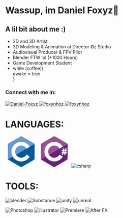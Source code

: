 <h1> Wassup, im Daniel Foxyz🦊<br> </h1> 
<p><h2> A lil bit about me :) </h2></p> 

- 2D and 3D Artist
- 3D Modeling & Animation at Director Øz Studio
- Audiovisual Producer & FPV Pilot
- Blender FTW lol (+1000 Hours)
- Game Development Student
- while (coffee){<br>
      awake = true<br>
  }


<h3 align="left">Connect with me in:</h3>
  <p align="left">
    <a href="https://www.linkedin.com/in/daniel-foxyz-334720259/" target="blank"><img align="center" src="https://raw.githubusercontent.com/rahuldkjain/github-profile-readme-generator/master/src/images/icons/Social/linked-in-alt.svg" alt="Daniel-Foxyz" height="30" width="40" /></a>
    <a href="https://www.instagram.com/foxynhoz/" target="blank"><img align="center" src="https://raw.githubusercontent.com/rahuldkjain/github-profile-readme-generator/master/src/images/icons/Social/instagram.svg" alt="foxynhoz" height="40" width="40" /></a>
    <a href="t.me/foxynhoz/" ><img align="center" src="https://www.vectorlogo.zone/logos/telegram/telegram-icon.svg" alt="foxynhoz" height="40" width="40" /></a>

<div>
  <h1 >LANGUAGES:</h3>
    <p ><a target="_blank" rel="noreferrer"> <img src="https://raw.githubusercontent.com/devicons/devicon/master/icons/c/c-original.svg" alt="c" width="100" height="100"/> </a>
    <a  target="_blank" rel="noreferrer"> <img src="https://raw.githubusercontent.com/devicons/devicon/master/icons/csharp/csharp-original.svg" alt="csharp" width="100" height="100"/> </a>
    <a  target="_blank" rel="noreferrer"> <img src="https://img.icons8.com/?size=100&id=13441&format=png&color=000000" alt="csharp" width="100" height="100"/> </a> </p>
  <h1 ">TOOLS:</h3>
    <p > <a  target="_blank" rel="noreferrer"> <img src="https://www.vectorlogo.zone/logos/blender/blender-icon.svg" alt="blender" width="100" height="100"/> </a>    
    <a target="_blank" rel="noreferrer"> <img src="https://img.icons8.com/?size=100&id=pKrplEv3lofi&format=png&color=000000" alt="Substance" width="100" height="100"/> </a>
    <a  target="_blank" rel="noreferrer"> <img src="https://img.icons8.com/?size=100&id=55O6KKA9CyIA&format=png&color=000000" alt="unity" width="100" height="100"/> </a> 
    <a  target="_blank" rel="noreferrer"> <img src="https://img.icons8.com/?size=100&id=69503&format=png&color=000000" alt="unreal" width="100" height="100"/> </a> </p>
    <p > <a  target="_blank" rel="noreferrer"> <img src="https://img.icons8.com/?size=100&id=13677&format=png&color=000000" alt="Photoshop" width="100" height="100"/> </a>
    <a  target="_blank" rel="noreferrer"> <img src="https://img.icons8.com/?size=100&id=hksmgkMI669m&format=png&color=000000" alt="illustrator" width="100" height="100"/> </a>
    <a  target="_blank" rel="noreferrer"> <img src="https://img.icons8.com/?size=100&id=e57Y1CnsOasB&format=png&color=000000" alt="Premiere" width="100" height="100"/> </a>
    <a target="_blank" rel="noreferrer"> <img src="https://img.icons8.com/?size=100&id=108781&format=png&color=000000" alt="After FX" width="100" height="100"/> </a> </p>
  </div>
